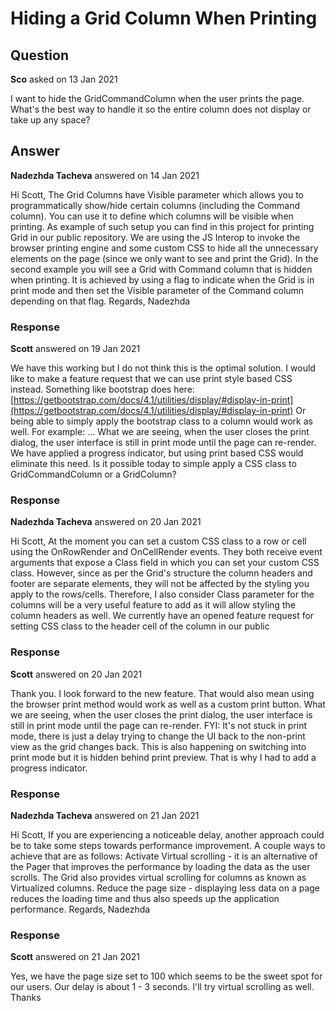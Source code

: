 # Hiding a Grid Column When Printing

## Question

**Sco** asked on 13 Jan 2021

I want to hide the GridCommandColumn when the user prints the page. What's the best way to handle it so the entire column does not display or take up any space?

## Answer

**Nadezhda Tacheva** answered on 14 Jan 2021

Hi Scott, The Grid Columns have Visible parameter which allows you to programmatically show/hide certain columns (including the Command column). You can use it to define which columns will be visible when printing. As example of such setup you can find in this project for printing Grid in our public repository. We are using the JS Interop to invoke the browser printing engine and some custom CSS to hide all the unnecessary elements on the page (since we only want to see and print the Grid). In the second example you will see a Grid with Command column that is hidden when printing. It is achieved by using a flag to indicate when the Grid is in print mode and then set the Visible parameter of the Command column depending on that flag. Regards, Nadezhda

### Response

**Scott** answered on 19 Jan 2021

We have this working but I do not think this is the optimal solution. I would like to make a feature request that we can use print style based CSS instead. Something like bootstrap does here: [https://getbootstrap.com/docs/4.1/utilities/display/#display-in-print](https://getbootstrap.com/docs/4.1/utilities/display/#display-in-print) Or being able to simply apply the bootstrap class to a column would work as well. For example: <GridCommandColumn Class="d-print-none"> ... </GridCommandColumn> What we are seeing, when the user closes the print dialog, the user interface is still in print mode until the page can re-render. We have applied a progress indicator, but using print based CSS would eliminate this need. Is it possible today to simple apply a CSS class to GridCommandColumn or a GridColumn?

### Response

**Nadezhda Tacheva** answered on 20 Jan 2021

Hi Scott, At the moment you can set a custom CSS class to a row or cell using the OnRowRender and OnCellRender events. They both receive event arguments that expose a Class field in which you can set your custom CSS class. However, since as per the Grid's structure the column headers and footer are separate elements, they will not be affected by the styling you apply to the rows/cells. Therefore, I also consider Class parameter for the columns will be a very useful feature to add as it will allow styling the column headers as well. We currently have an opened feature request for setting CSS class to the header cell of the column in our public

### Response

**Scott** answered on 20 Jan 2021

Thank you. I look forward to the new feature. That would also mean using the browser print method would work as well as a custom print button. What we are seeing, when the user closes the print dialog, the user interface is still in print mode until the page can re-render. FYI: It's not stuck in print mode, there is just a delay trying to change the UI back to the non-print view as the grid changes back. This is also happening on switching into print mode but it is hidden behind print preview. That is why I had to add a progress indicator.

### Response

**Nadezhda Tacheva** answered on 21 Jan 2021

Hi Scott, If you are experiencing a noticeable delay, another approach could be to take some steps towards performance improvement. A couple ways to achieve that are as follows: Activate Virtual scrolling - it is an alternative of the Pager that improves the performance by loading the data as the user scrolls. The Grid also provides virtual scrolling for columns as known as Virtualized columns. Reduce the page size - displaying less data on a page reduces the loading time and thus also speeds up the application performance. Regards, Nadezhda

### Response

**Scott** answered on 21 Jan 2021

Yes, we have the page size set to 100 which seems to be the sweet spot for our users. Our delay is about 1 - 3 seconds. I'll try virtual scrolling as well. Thanks
